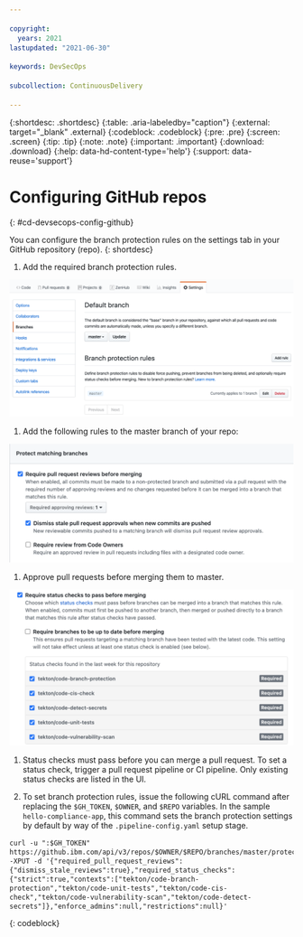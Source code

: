 ```yaml
---

copyright:
  years: 2021
lastupdated: "2021-06-30"

keywords: DevSecOps

subcollection: ContinuousDelivery

---
```


{:shortdesc: .shortdesc}
{:table: .aria-labeledby="caption"}
{:external: target="_blank" .external}
{:codeblock: .codeblock}
{:pre: .pre}
{:screen: .screen}
{:tip: .tip}
{:note: .note}
{:important: .important}
{:download: .download}
{:help: data-hd-content-type='help'}
{:support: data-reuse='support'}

# Configuring GitHub repos
{: #cd-devsecops-config-github}

You can configure the branch protection rules on the settings tab in your GitHub repository (repo).
{: shortdesc}

1. Add the required branch protection rules.

 ![Branch protection rules](images/branch-protection-rules-screenshot.png)

1. Add the following rules to the master branch of your repo:

 ![Rules](images/rules-screenshot.png)

1. Approve pull requests before merging them to master.

 ![Approve pull requests](images/rules-2-screenshot.png)

1. Status checks must pass before you can merge a pull request. To set a status check, trigger a pull request pipeline or CI pipeline. Only existing status checks are listed in the UI.

1. To set branch protection rules, issue the following cURL command after replacing the `$GH_TOKEN`, `$OWNER`, and `$REPO` variables. In the sample `hello-compliance-app`, this command sets the branch protection settings by default by way of the `.pipeline-config.yaml` setup stage.

```
curl -u ":$GH_TOKEN" https://github.ibm.com/api/v3/repos/$OWNER/$REPO/branches/master/protection -XPUT -d '{"required_pull_request_reviews":{"dismiss_stale_reviews":true},"required_status_checks":{"strict":true,"contexts":["tekton/code-branch-protection","tekton/code-unit-tests","tekton/code-cis-check","tekton/code-vulnerability-scan","tekton/code-detect-secrets"]},"enforce_admins":null,"restrictions":null}'
```
{: codeblock}
